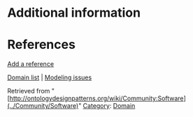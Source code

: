 #  Additional information


#  References


[Add a reference](index.php@title=Odp%253AAdd_reference&subject=../Community/Software "http://ontologydesignpatterns.org/wiki/index.php?title=Odp:Add_reference&subject=Community%3ASoftware")


  




[Domain list](../Community/Domain "Community:Domain") | [Modeling issues](../Community/Main "Community:Main")


Retrieved from "[http://ontologydesignpatterns.org/wiki/Community:Software](../Community/Software)"
 [Category](http://ontologydesignpatterns.org/wiki/Special:Categories "Special:Categories"): [Domain](../Category/Domain "Category:Domain")